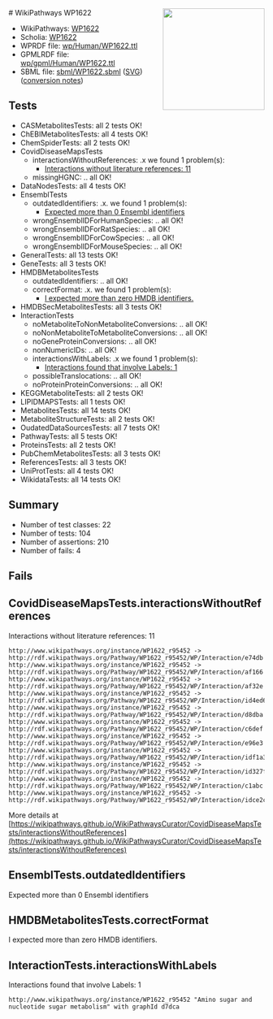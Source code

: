 <img style="float: right; width: 200px" src="../logo.png" />
# WikiPathways WP1622

* WikiPathways: [WP1622](https://identifiers.org/wikipathways:WP1622)
* Scholia: [WP1622](https://scholia.toolforge.org/wikipathways/WP1622)
* WPRDF file: [wp/Human/WP1622.ttl](../wp/Human/WP1622.ttl)
* GPMLRDF file: [wp/gpml/Human/WP1622.ttl](../wp/gpml/Human/WP1622.ttl)
* SBML file: [sbml/WP1622.sbml](../sbml/WP1622.sbml) ([SVG](../sbml/WP1622.svg)) ([conversion notes](../sbml/WP1622.txt))

## Tests
* CASMetabolitesTests: all 2 tests OK!
* ChEBIMetabolitesTests: all 4 tests OK!
* ChemSpiderTests: all 2 tests OK!
* CovidDiseaseMapsTests
    * interactionsWithoutReferences: .x we found 1 problem(s):
        * [Interactions without literature references: 11](#9701cce2)
    * missingHGNC: .. all OK!
* DataNodesTests: all 4 tests OK!
* EnsemblTests
    * outdatedIdentifiers: .x. we found 1 problem(s):
        * [Expected more than 0 Ensembl identifiers](#f44398b7)
    * wrongEnsemblIDForHumanSpecies: .. all OK!
    * wrongEnsemblIDForRatSpecies: .. all OK!
    * wrongEnsemblIDForCowSpecies: .. all OK!
    * wrongEnsemblIDForMouseSpecies: .. all OK!
* GeneralTests: all 13 tests OK!
* GeneTests: all 3 tests OK!
* HMDBMetabolitesTests
    * outdatedIdentifiers: .. all OK!
    * correctFormat: .x. we found 1 problem(s):
        * [I expected more than zero HMDB identifiers.](#ad154c1e)
* HMDBSecMetabolitesTests: all 3 tests OK!
* InteractionTests
    * noMetaboliteToNonMetaboliteConversions: .. all OK!
    * noNonMetaboliteToMetaboliteConversions: .. all OK!
    * noGeneProteinConversions: .. all OK!
    * nonNumericIDs: .. all OK!
    * interactionsWithLabels: .x we found 1 problem(s):
        * [Interactions found that involve Labels: 1](#630d2678)
    * possibleTranslocations: .. all OK!
    * noProteinProteinConversions: .. all OK!
* KEGGMetaboliteTests: all 2 tests OK!
* LIPIDMAPSTests: all 1 tests OK!
* MetabolitesTests: all 14 tests OK!
* MetaboliteStructureTests: all 2 tests OK!
* OudatedDataSourcesTests: all 7 tests OK!
* PathwayTests: all 5 tests OK!
* ProteinsTests: all 2 tests OK!
* PubChemMetabolitesTests: all 3 tests OK!
* ReferencesTests: all 3 tests OK!
* UniProtTests: all 4 tests OK!
* WikidataTests: all 14 tests OK!


## Summary

* Number of test classes: 22
* Number of tests: 104
* Number of assertions: 210
* Number of fails: 4

## Fails

<a name="9701cce2" />

## CovidDiseaseMapsTests.interactionsWithoutReferences

Interactions without literature references: 11
```
http://www.wikipathways.org/instance/WP1622_r95452 -> http://rdf.wikipathways.org/Pathway/WP1622_r95452/WP/Interaction/e74db
http://www.wikipathways.org/instance/WP1622_r95452 -> http://rdf.wikipathways.org/Pathway/WP1622_r95452/WP/Interaction/af166
http://www.wikipathways.org/instance/WP1622_r95452 -> http://rdf.wikipathways.org/Pathway/WP1622_r95452/WP/Interaction/af32e
http://www.wikipathways.org/instance/WP1622_r95452 -> http://rdf.wikipathways.org/Pathway/WP1622_r95452/WP/Interaction/id4ed6960c
http://www.wikipathways.org/instance/WP1622_r95452 -> http://rdf.wikipathways.org/Pathway/WP1622_r95452/WP/Interaction/d8dba
http://www.wikipathways.org/instance/WP1622_r95452 -> http://rdf.wikipathways.org/Pathway/WP1622_r95452/WP/Interaction/c6def
http://www.wikipathways.org/instance/WP1622_r95452 -> http://rdf.wikipathways.org/Pathway/WP1622_r95452/WP/Interaction/e96e3
http://www.wikipathways.org/instance/WP1622_r95452 -> http://rdf.wikipathways.org/Pathway/WP1622_r95452/WP/Interaction/idf1a3f1fc
http://www.wikipathways.org/instance/WP1622_r95452 -> http://rdf.wikipathways.org/Pathway/WP1622_r95452/WP/Interaction/id327ffcd6
http://www.wikipathways.org/instance/WP1622_r95452 -> http://rdf.wikipathways.org/Pathway/WP1622_r95452/WP/Interaction/c1abc
http://www.wikipathways.org/instance/WP1622_r95452 -> http://rdf.wikipathways.org/Pathway/WP1622_r95452/WP/Interaction/idce2ca4b2
```

More details at [https://wikipathways.github.io/WikiPathwaysCurator/CovidDiseaseMapsTests/interactionsWithoutReferences](https://wikipathways.github.io/WikiPathwaysCurator/CovidDiseaseMapsTests/interactionsWithoutReferences)

<a name="f44398b7" />

## EnsemblTests.outdatedIdentifiers

Expected more than 0 Ensembl identifiers
<a name="ad154c1e" />

## HMDBMetabolitesTests.correctFormat

I expected more than zero HMDB identifiers.
<a name="630d2678" />

## InteractionTests.interactionsWithLabels

Interactions found that involve Labels: 1
```
http://www.wikipathways.org/instance/WP1622_r95452 "Amino sugar and nucleotide sugar metabolism" with graphId d7dca
```

